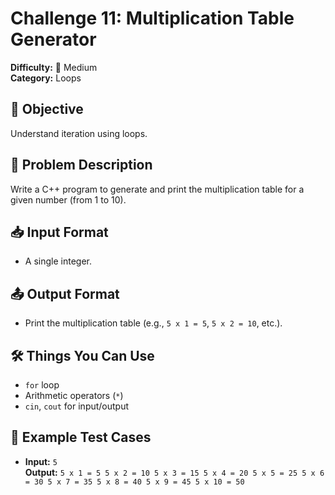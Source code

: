 # Challenge 11: Multiplication Table Generator

**Difficulty:** 🔵 Medium  
**Category:** Loops

## 🧠 Objective
Understand iteration using loops.

## 📝 Problem Description
Write a C++ program to generate and print the multiplication table for a given number (from 1 to 10).

## 📥 Input Format
- A single integer.

## 📤 Output Format
- Print the multiplication table (e.g., `5 x 1 = 5`, `5 x 2 = 10`, etc.).

## 🛠️ Things You Can Use
- `for` loop
- Arithmetic operators (`*`)
- `cin`, `cout` for input/output

## 🧪 Example Test Cases
- **Input:** `5`  
  **Output:** `5 x 1 = 5 5 x 2 = 10 5 x 3 = 15 5 x 4 = 20 5 x 5 = 25 5 x 6 = 30 5 x 7 = 35 5 x 8 = 40 5 x 9 = 45 5 x 10 = 50`